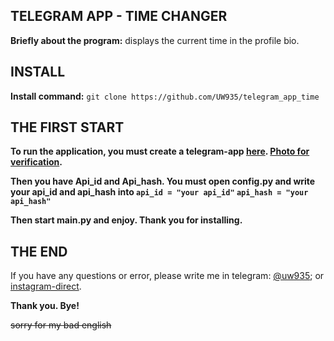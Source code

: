 ## TELEGRAM APP - TIME CHANGER ##
**Briefly about the program:** displays the current time in the profile bio.

## INSTALL ##
**Install command:**
`git clone https://github.com/UW935/telegram_app_time`
##  THE FIRST START ##
**To run the application, you must create a telegram-app [here](https://my.telegram.org/auth?to=create). [Photo for verification](https://imgur.com/a/UZZ5JyZ).**


**Then you have Api_id and Api_hash. You must open config.py and write your api_id and api_hash into `api_id = "your api_id"` `api_hash = "your api_hash"`**

**Then start main.py and enjoy. Thank you for installing.**

## THE END ##

If you have any questions or error, please write me in telegram: [@uw935](https://web.telegram.org/uw935); or [instagram-direct](https://www.instagram.com/uw_935/). 

**Thank you. Bye!**


~~sorry for my bad english~~

